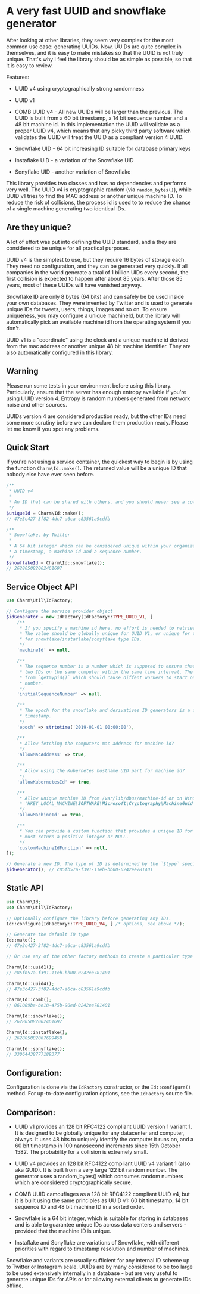 A very fast UUID and snowflake generator
========================================

After looking at other libraries, they seem very complex for the most common use case:
generating UUIDs. Now, UUIDs are quite complex in themselves, and it is easy to make mistakes
so that the UUID is not truly unique. That's why I feel the library should be as simple as
possible, so that it is easy to review.

Features:

 * UUID v4 using cryptographically strong randomness

 * UUID v1

 * COMB UUID v4 - All new UUIDs will be larger than the previous. The UUID is built from
   a 60 bit timestamp, a 14 bit sequence number and a 48 bit machine id. In this implementation
   the UUID will validate as a proper UUID v4, which means that any picky third party software
   which validates the UUID will treat the UUID as a compliant version 4 UUID.

 * Snowflake UID - 64 bit increasing ID suitable for database primary keys

 * Instaflake UID - a variation of the Snowflake UID

 * Sonyflake UID - another variation of Snowflake

This library provides two classes and has no dependencies and performs very well. The UUID v4
is cryptographic random (via `random_bytes()`), while UUID v1 tries to find the MAC address
or another unique machine ID. To reduce the risk of collisions, the process id is used to
to reduce the chance of a single machine generating two identical IDs.


Are they unique?
----------------

A lot of effort was put into defining the UUID standard, and a they are considered to be unique
for all practical purposes.

UUID v4 is the simplest to use, but they require 16 bytes of storage each. They need no 
configuration, and they can be generated very quickly. If all companies in the world generate 
a total of 1 billion UIDs every second, the first collision is expected to happen after about 
85 years. After those 85 years, most of these UUIDs will have vanished anyway.

Snowflake ID are only 8 bytes (64 bits) and can safely be be used inside your own databases. 
They were invented by Twitter and is used to generate unique IDs for tweets, users, things, 
images and so on. To ensure uniqueness, you may configure a unique machineId, but the library
will automatically pick an available machine id from the operating system if you don't.

UUID v1 is a "coordinate" using the clock and a unique machine id derived from the mac address
or another unique 48 bit machine identifier. They are also automatically configured in this 
library.


Warning
-------

Please run some tests in your environment before using this library. Particularly, ensure
that the server has enough entropy available if you're using UUID version 4. Entropy is random
numbers generated from network noise and other sources.

UUIDs version 4 are considered production ready, but the other IDs need some more scrutiny
before we can declare them production ready. Please let me know if you spot any problems.


Quick Start
-----------

If you're not using a service container, the quickest way to begin is by using the function
`Charm\Id::make()`. The returned value will be a unique ID that nobody else have ever seen
before.

```php
/**
 * UUID v4
 *
 * An ID that can be shared with others, and you should never see a collision.
 */
$uniqueId = Charm\Id::make();
// 47e3c427-3f82-4dc7-a6ca-c83561a9cdfb

/**
 * Snowflake, by Twitter
 *
 * A 64 bit integer which can be considered unique within your organization, built from
 * a timestamp, a machine id and a sequence number.
 */
$snowflakeId = Charm\Id::snowflake();
// 262805082062461697
```


Service Object API
------------------

```php
use Charm\Util\IdFactory;

// Configure the service provider object
$idGenerator = new IdFactory(IdFactory::TYPE_UUID_V1, [
    /**
     * If you specify a machine id here, no effort is needed to retrieve a machine id.
     * The value should be globally unique for UUID V1, or unique for the organization
     * for snowflake/instaflake/sonyflake type IDs.
     */
    'machineId' => null,

    /**
     * The sequence number is a number which is supposed to ensure that we don't generate
     * two IDs on the same computer within the same time interval. The default value is derived
     * from `getmypid()` which should cause diffent workers to start on a different sequence
     * number.
     */
    'initialSequenceNumber' => null,

    /**
     * The epoch for the snowflake and derivatives ID generators is a unix
     * timestamp.
     */
    'epoch' => strtotime('2019-01-01 00:00:00'),

    /**
     * Allow fetching the computers mac address for machine id?
     */
    'allowMacAddress' => true,

    /**
     * Allow using the Kubernetes hostname UID part for machine id?
     */
    'allowKubernetesId' => true,

    /**
     * Allow unique machine ID from /var/lib/dbus/machine-id or on Windows, the registry entry in 
     * 'HKEY_LOCAL_MACHINE\SOFTWARE\Microsoft\Cryptography\MachineGuid'?
     */
    'allowMachineId' => true,

    /**
     * You can provide a custom function that provides a unique ID for the machine. The function
     * must return a positive integer or NULL.
     */
    'customMachineIdFunction' => null,
]);

// Generate a new ID. The type of ID is determined by the `$type` specified in the constructor.
$idGenerator(); // c85fb57a-f391-11eb-bb00-0242ee781401
```

Static API
----------

```php
use Charm\Id;
use Charm\Util\IdFactory;

// Optionally configure the library before generating any IDs.
Id::configure(IdFactory::TYPE_UUID_V4, [ /* options, see above */);

// Generate the default ID type
Id::make();
// 47e3c427-3f82-4dc7-a6ca-c83561a9cdfb

// Or use any of the other factory methods to create a particular type of ID

Charm\Id::uuid1();
// c85fb57a-f391-11eb-bb00-0242ee781401

Charm\Id::uuid4();
// 47e3c427-3f82-4dc7-a6ca-c83561a9cdfb

Charm\Id::comb();
// 061089ba-be18-475b-90ed-0242ee781401

Charm\Id::snowflake();
// 262805082062461697

Charm\Id::instaflake();
// 262805082067699458

Charm\Id::sonyflake();
// 33064438777189377
```


Configuration:
--------------

Configuration is done via the `IdFactory` constructor, or the `Id::configure()` method.
For up-to-date configuration options, see the `IdFactory` source file.


Comparison:
-----------

* UUID v1 provides an 128 bit RFC4122 compliant UUID version 1 variant 1. It is designed to
  be globally unique for any datacenter and computer, always. It uses 48 bits to uniquely 
  identify the computer it runs on, and a 60 bit timestamp in 100 nanosecond increments 
  since 15th October 1582. The probability for a collision is extremely small.

* UUID v4 provides an 128 bit RFC4122 compliant UUID v4 variant 1 (also aka GUID). It is 
  built from a very large 122 bit random number. The generator uses a random_bytes() which
  consumes random numbers which are considered cryptographically secure.

* COMB UUID camouflages as a 128 bit RFC4122 compliant UUID v4, but it is built using the same
  principles as UUID v1: 60 bit timestamp, 14 bit sequence ID and 48 bit machine ID in a
  sorted order. 

* Snowflake is a 64 bit integer, which is suitable for storing in databases and is able to
  guarantee unique IDs across data centers and servers - provided that the machine ID is
  unique. 

* Instaflake and Sonyflake are variations of Snowflake, with different priorities with regard
  to timestamp resolution and number of machines.


Snowflake and variants are usually sufficient for any internal ID scheme up to Twitter or
Instagram scale. UUIDs are by many considered to be too large to be used extensively 
internally in a database - but are very useful to generate unique IDs for APIs or for allowing
external clients to generate IDs offline.
